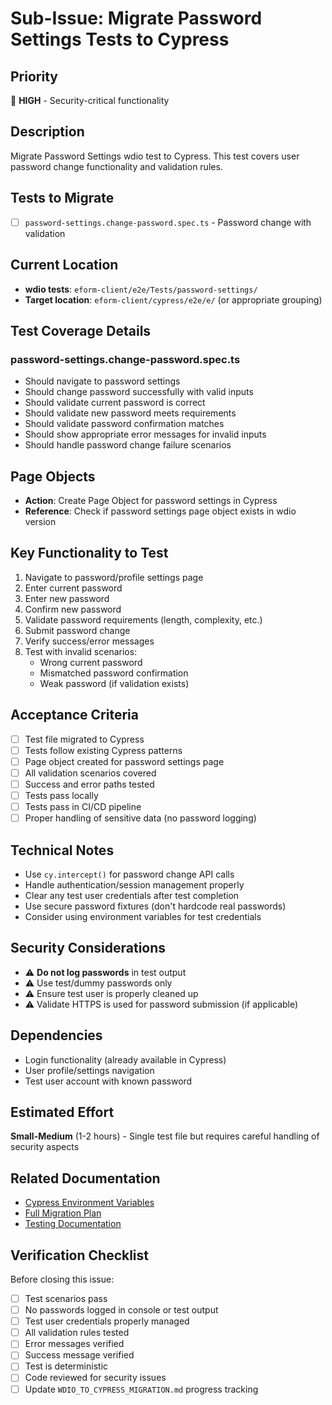 # Sub-Issue: Migrate Password Settings Tests to Cypress

## Priority
🔴 **HIGH** - Security-critical functionality

## Description
Migrate Password Settings wdio test to Cypress. This test covers user password change functionality and validation rules.

## Tests to Migrate

- [ ] `password-settings.change-password.spec.ts` - Password change with validation

## Current Location
- **wdio tests**: `eform-client/e2e/Tests/password-settings/`
- **Target location**: `eform-client/cypress/e2e/e/` (or appropriate grouping)

## Test Coverage Details

### password-settings.change-password.spec.ts
- Should navigate to password settings
- Should change password successfully with valid inputs
- Should validate current password is correct
- Should validate new password meets requirements
- Should validate password confirmation matches
- Should show appropriate error messages for invalid inputs
- Should handle password change failure scenarios

## Page Objects
- **Action**: Create Page Object for password settings in Cypress
- **Reference**: Check if password settings page object exists in wdio version

## Key Functionality to Test
1. Navigate to password/profile settings page
2. Enter current password
3. Enter new password
4. Confirm new password
5. Validate password requirements (length, complexity, etc.)
6. Submit password change
7. Verify success/error messages
8. Test with invalid scenarios:
   - Wrong current password
   - Mismatched password confirmation
   - Weak password (if validation exists)

## Acceptance Criteria
- [ ] Test file migrated to Cypress
- [ ] Tests follow existing Cypress patterns
- [ ] Page object created for password settings page
- [ ] All validation scenarios covered
- [ ] Success and error paths tested
- [ ] Tests pass locally
- [ ] Tests pass in CI/CD pipeline
- [ ] Proper handling of sensitive data (no password logging)

## Technical Notes
- Use `cy.intercept()` for password change API calls
- Handle authentication/session management properly
- Clear any test user credentials after test completion
- Use secure password fixtures (don't hardcode real passwords)
- Consider using environment variables for test credentials

## Security Considerations
- ⚠️ **Do not log passwords** in test output
- ⚠️ Use test/dummy passwords only
- ⚠️ Ensure test user is properly cleaned up
- ⚠️ Validate HTTPS is used for password submission (if applicable)

## Dependencies
- Login functionality (already available in Cypress)
- User profile/settings navigation
- Test user account with known password

## Estimated Effort
**Small-Medium** (1-2 hours) - Single test file but requires careful handling of security aspects

## Related Documentation
- [Cypress Environment Variables](https://docs.cypress.io/guides/guides/environment-variables)
- [Full Migration Plan](../WDIO_TO_CYPRESS_MIGRATION.md)
- [Testing Documentation](../eform-client/TESTING.md)

## Verification Checklist
Before closing this issue:
- [ ] Test scenarios pass
- [ ] No passwords logged in console or test output
- [ ] Test user credentials properly managed
- [ ] All validation rules tested
- [ ] Error messages verified
- [ ] Success message verified
- [ ] Test is deterministic
- [ ] Code reviewed for security issues
- [ ] Update `WDIO_TO_CYPRESS_MIGRATION.md` progress tracking
